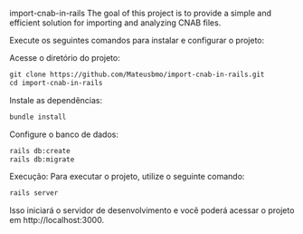 import-cnab-in-rails
The goal of this project is to provide a simple and efficient solution for importing and analyzing CNAB files.

Execute os seguintes comandos para instalar e configurar o projeto:

Acesse o diretório do projeto:

```markdown
git clone https://github.com/Mateusbmo/import-cnab-in-rails.git
cd import-cnab-in-rails
```

Instale as dependências:

```markdown
bundle install
````

Configure o banco de dados:

```markdown
rails db:create
rails db:migrate
`````



Execução:
Para executar o projeto, utilize o seguinte comando:

```markdown
rails server
`````

Isso iniciará o servidor de desenvolvimento e você poderá acessar o projeto em http://localhost:3000.
